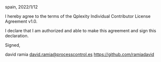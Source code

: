 spain, 2022/1/12

I hereby agree to the terms of the Qplexity Individual Contributor License
Agreement v1.0.

I declare that I am authorized and able to make this agreement and sign this
declaration.

Signed,

david ramia david.ramia@processcontrol.es https://github.com/ramiadavid
